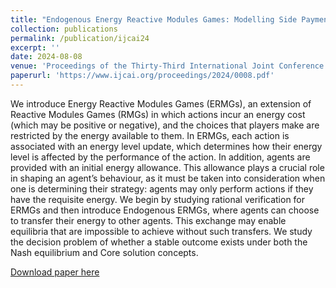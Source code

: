 ```yaml
---
title: "Endogenous Energy Reactive Modules Games: Modelling Side Payments among Resource-Bounded Agents"
collection: publications
permalink: /publication/ijcai24
excerpt: ''
date: 2024-08-08
venue: 'Proceedings of the Thirty-Third International Joint Conference on Artificial Intelligence (IJCAI-24)'
paperurl: 'https://www.ijcai.org/proceedings/2024/0008.pdf'
---
```

We introduce Energy Reactive Modules Games (ERMGs), an extension of Reactive Modules Games (RMGs) in which actions incur an energy
cost (which may be positive or negative), and the choices that players make are restricted by the energy available to them. In ERMGs, each action is
associated with an energy level update, which determines how their energy level is affected by the performance of the action. In addition, agents are
provided with an initial energy allowance. This allowance plays a crucial role in shaping an agent’s behaviour, as it must be taken into consideration
when one is determining their strategy: agents may only perform actions if they have the requisite energy. We begin by studying rational verification for
ERMGs and then introduce Endogenous ERMGs, where agents can choose to transfer their energy to
other agents. This exchange may enable equilibria that are impossible to achieve without such transfers. We study the decision problem of whether a
stable outcome exists under both the Nash equilibrium and Core solution concepts.

[Download paper here](https://www.ijcai.org/proceedings/2024/0008.pdf)
